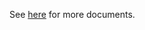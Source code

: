 See [here](https://github.com/kcl-lang/modules/blob/main/k8s/1.31/docs/README.md) for more documents.
